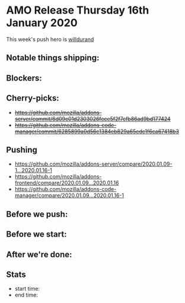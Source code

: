 # AMO Release Thursday 16th January 2020

This week's push hero is [willdurand](https://github.com/willdurand)

## Notable things shipping:

## Blockers:

## Cherry-picks:

- ~~https://github.com/mozilla/addons-server/commit/6d09e01d2303026fece5f2f7cfb86ad9bd177424~~
- ~~https://github.com/mozilla/addons-code-manager/commit/6285899a0d56c1384eb829a65edc1f6ca67418b3~~

## Pushing

- https://github.com/mozilla/addons-server/compare/2020.01.09-1...2020.01.16-1
- https://github.com/mozilla/addons-frontend/compare/2020.01.09...2020.01.16
- https://github.com/mozilla/addons-code-manager/compare/2020.01.09...2020.01.16-1

## Before we push:

## Before we start:

## After we're done:

## Stats

- start time:
- end time:
